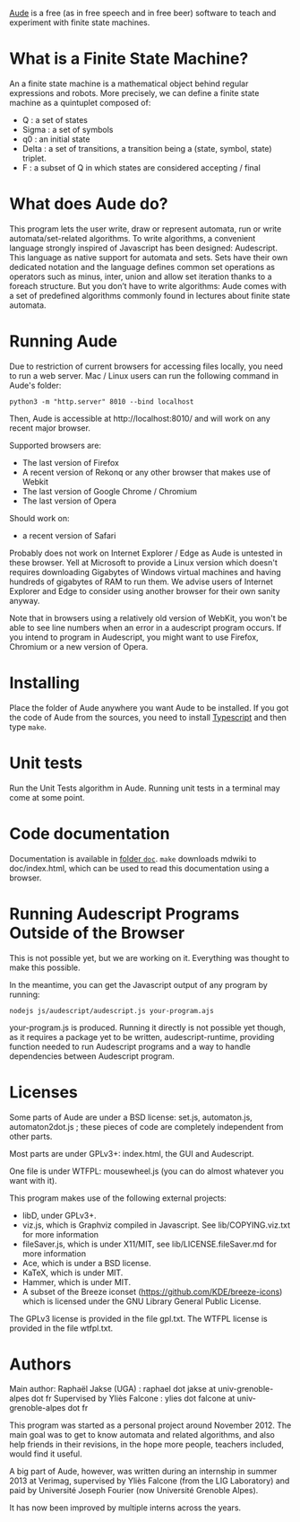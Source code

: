[Aude](http://automata.forge.imag.fr/) is a free (as in free speech and in free
beer) software to teach and experiment with finite state machines.

# What is a Finite State Machine?

An a finite state machine is a mathematical object behind regular
expressions and robots. More precisely, we can define a finite state
machine as a quintuplet composed of:

 - Q     : a set of states
 - Sigma : a set of symbols
 - q0    : an initial state
 - Delta : a set of transitions, a transition being a (state, symbol, state)
   triplet.
 - F     : a subset of Q in which states are considered accepting / final

# What does Aude do?

This program lets the user write, draw or represent automata, run or write
automata/set-related algorithms. To write algorithms, a convenient language
strongly inspired of Javascript has been designed: Audescript. This language
as native support for automata and sets. Sets have their own dedicated
notation and the language defines common set operations as operators such as
minus, inter, union and allow set iteration thanks to a foreach structure.
But you don’t have to write algorithms: Aude comes with a set of predefined
algorithms commonly found in lectures about finite state automata.

# Running Aude

Due to restriction of current browsers for accessing files locally, you need to run a web server.
Mac / Linux users can run the following command in Aude's folder:

    python3 -m "http.server" 8010 --bind localhost

Then, Aude is accessible at http://localhost:8010/ and will work on any recent major browser.

Supported browsers are:
 - The last version of Firefox
 - A recent version of Rekonq or any other browser that makes use of Webkit
 - The last version of Google Chrome / Chromium
 - The last version of Opera

Should work on:
 - a recent version of Safari

Probably does not work on Internet Explorer / Edge as Aude is untested in
these browser. Yell at Microsoft to provide a Linux version which doesn't
requires downloading Gigabytes of Windows virtual machines and having
hundreds of gigabytes of RAM to run them. We advise users of Internet
Explorer and Edge to consider using another browser for their own sanity
anyway.

Note that in browsers using a relatively old version of WebKit, you won't be
able to see line numbers when an error in a audescript program occurs. If
you intend to program in Audescript, you might want to use Firefox, Chromium
or a new version of Opera.

# Installing

Place the folder of Aude anywhere you want Aude to be installed.
If you got the code of Aude from the sources, you need to install [Typescript](https://github.com/Microsoft/TypeScript)
and then type `make`.

# Unit tests

Run the Unit Tests algorithm in Aude. Running unit tests in a terminal may come
at some point.

# Code documentation

Documentation is available in [folder `doc`](doc/index.md).
`make` downloads mdwiki to doc/index.html, which can be used to read this
documentation using a browser.

# Running Audescript Programs Outside of the Browser

This is not possible yet, but we are working on it. Everything was thought
to make this possible.

In the meantime, you can get the Javascript output of any program by
running:

    nodejs js/audescript/audescript.js your-program.ajs

your-program.js is produced. Running it directly is not possible yet though,
as it requires a package yet to be written, audescript-runtime, providing
function needed to run Audescript programs and a way to handle dependencies
between Audescript program.

# Licenses

Some parts of Aude are under a BSD license: set.js, automaton.js,
automaton2dot.js ; these pieces of code are completely independent from other
parts.

Most parts are under GPLv3+: index.html, the GUI and Audescript.

One file is under WTFPL: mousewheel.js (you can do almost whatever you want with it).

This program makes use of the following external projects:
 - libD, under GPLv3+.
 - viz.js, which is Graphviz compiled in Javascript. See lib/COPYING.viz.txt
   for more information
 - fileSaver.js, which is under X11/MIT, see lib/LICENSE.fileSaver.md for
   more information
 - Ace, which is under a BSD license.
 - KaTeX, which is under MIT.
 - Hammer, which is under MIT.
 - A subset of the Breeze iconset (https://github.com/KDE/breeze-icons) which is licensed under
   the GNU Library General Public License.

The GPLv3 license is provided in the file gpl.txt.
The WTFPL license is provided in the file wtfpl.txt.

# Authors

Main author: Raphaël Jakse (UGA) : raphael dot jakse at univ-grenoble-alpes dot fr
Supervised by Yliès Falcone : ylies dot falcone at univ-grenoble-alpes dot fr

This program was started as a personal project around November 2012. The main
goal was to get to know automata and related algorithms, and also help
friends in their revisions, in the hope more people, teachers included, would
find it useful.

A big part of Aude, however, was written during an internship in summer 2013
at Verimag, supervised by Yliès Falcone (from the LIG Laboratory) and paid by
Université Joseph Fourier (now Université Grenoble Alpes).

It has now been improved by multiple interns across the years.
